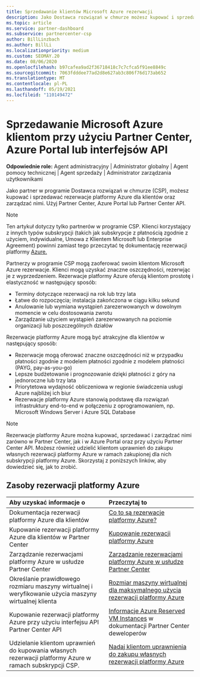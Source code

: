 ```yaml
---
title: Sprzedawanie klientów Microsoft Azure rezerwacji
description: Jako Dostawca rozwiązań w chmurze możesz kupować i sprzedawać rezerwacje platformy Azure dla klientów oraz zarządzać nimi. Użyj Partner Center, Azure Portal lub Partner Center API.
ms.topic: article
ms.service: partner-dashboard
ms.subservice: partnercenter-csp
author: BillLinzbach
ms.author: BillLi
ms.localizationpriority: medium
ms.custom: SEOMAY.20
ms.date: 08/06/2020
ms.openlocfilehash: b97cafea9ad2f36718418c7c7cfca5f91ee8849c
ms.sourcegitcommit: 7063fdddee77ad2d8e627ab3c806f76d173ab652
ms.translationtype: MT
ms.contentlocale: pl-PL
ms.lasthandoff: 05/19/2021
ms.locfileid: "110149472"
---
```

# <a name="sell-microsoft-azure-reservations-to-customers-using-partner-center-the-azure-portal-or-apis"></a>Sprzedawanie Microsoft Azure klientom przy użyciu Partner Center, Azure Portal lub interfejsów API

**Odpowiednie role:** Agent administracyjny | Administrator globalny | Agent pomocy technicznej | Agent sprzedaży | Administrator zarządzania użytkownikami

Jako partner w programie Dostawca rozwiązań w chmurze (CSP), możesz kupować i sprzedawać rezerwacje platformy Azure dla klientów oraz zarządzać nimi. Użyj Partner Center, Azure Portal lub Partner Center API.

> [!NOTE]
> Ten artykuł dotyczy tylko partnerów w programie CSP. Klienci korzystający z innych typów subskrypcji (takich jak subskrypcje z płatnością zgodnie z użyciem, indywidualne, Umowa z Klientem Microsoft lub Enterprise Agreement) powinni zamiast tego przeczytać tę dokumentację rezerwacji platformy [Azure.](/azure/cost-management-billing/reservations)

Partnerzy w programie CSP mogą zaoferować swoim klientom Microsoft Azure rezerwacje. Klienci mogą uzyskać znaczne oszczędności, rezerwjąc je z wyprzedzeniem. Rezerwacje platformy Azure oferują klientom prostotę i elastyczność w następujący sposób:

- Terminy dotyczące rezerwacji na rok lub trzy lata
- Łatwe do rozpoczęcia; instalacja zakończona w ciągu kilku sekund
- Anulowanie lub wymiana wystąpień zarezerwowanych w dowolnym momencie w celu dostosowania zwrotu
- Zarządzanie użyciem wystąpień zarezerwowanych na poziomie organizacji lub poszczególnych działów

Rezerwacje platformy Azure mogą być atrakcyjne dla klientów w następujący sposób:

- Rezerwacje mogą oferować znaczne oszczędności niż w przypadku płatności zgodnie z modelem płatności zgodnie z modelem płatności (PAYG, pay-as-you-go)
- Lepsze budżetowanie i prognozowanie dzięki płatności z góry na jednoroczne lub trzy lata
- Priorytetowa wydajność obliczeniowa w regionie świadczenia usługi Azure najbliżej ich biur
- Rezerwacje platformy Azure stanowią podstawę dla rozwiązań infrastruktury end-to-end w połączeniu z oprogramowaniem, np. Microsoft Windows Server i Azure SQL Database

>[!NOTE]
> Rezerwacje platformy Azure można kupować, sprzedawać i zarządzać nimi zarówno w Partner Center, jak i w Azure Portal oraz przy użyciu Partner Center API. Możesz również udzielić klientom uprawnień do zakupu własnych rezerwacji platformy Azure w ramach zakupionej dla nich subskrypcji platformy Azure. Skorzystaj z poniższych linków, aby dowiedzieć się, jak to zrobić.

## <a name="azure-reservations-resources"></a>Zasoby rezerwacji platformy Azure

|**Aby uzyskać informacje o**   |**Przeczytaj to**    |
|:-----------------------------|:-----------------|
| Dokumentacja rezerwacji platformy Azure dla klientów | [Co to są rezerwacje platformy Azure?](/azure/billing/billing-save-compute-costs-reservations)
|Kupowanie rezerwacji platformy Azure dla klientów w Partner Center   |[Kupowanie rezerwacji platformy Azure](azure-reservations-buying.md)
|Zarządzanie rezerwacjami platformy Azure w usłudze Partner Center | [Zarządzanie rezerwacjami platformy Azure w usłudze Partner Center](azure-reservations-manage.md)
|Określanie prawidłowego rozmiaru maszyny wirtualnej i weryfikowanie użycia maszyny wirtualnej klienta   |[Rozmiar maszyny wirtualnej dla maksymalnego użycia rezerwacji platformy Azure](azure-usage.md)   |
|Kupowanie rezerwacji platformy Azure przy użyciu interfejsu API Partner Center API | [Informacje Azure Reserved VM Instances](/partner-center/develop/purchase-azure-reservations) w dokumentacji Partner Center deweloperów   |
|Udzielanie klientom uprawnień do kupowania własnych rezerwacji platformy Azure w ramach subskrypcji CSP. | [Nadaj klientom uprawnienia do zakupu własnych rezerwacji platformy Azure](give-customers-permission.md)   |
